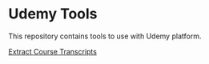 # Udemy Tools

This repository contains tools to use with Udemy platform.

[Extract Course Transcripts](./src/extractCourseTranscripts/README.md)